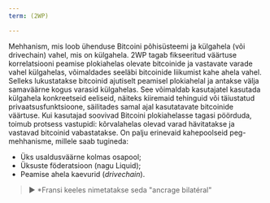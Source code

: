 ```yaml
---
term: (2WP)

---
```

Mehhanism, mis loob ühenduse Bitcoini põhisüsteemi ja külgahela (või drivechain) vahel, mis on külgahela. 2WP tagab fikseeritud väärtuse korrelatsiooni peamise plokiahelas olevate bitcoinide ja vastavate varade vahel külgahelas, võimaldades seeläbi bitcoinide liikumist kahe ahela vahel. Selleks lukustatakse bitcoinid ajutiselt peamisel plokiahelal ja antakse välja samaväärne kogus varasid külgahelas. See võimaldab kasutajatel kasutada külgahela konkreetseid eeliseid, näiteks kiiremaid tehinguid või täiustatud privaatsusfunktsioone, säilitades samal ajal kasutatavate bitcoinide väärtuse. Kui kasutajad soovivad Bitcoini plokiahelasse tagasi pöörduda, toimub protsess vastupidi: kõrvalahelas olevad varad hävitatakse ja vastavad bitcoinid vabastatakse. On palju erinevaid kahepoolseid peg-mehhanisme, millele saab tugineda:


- Üks usaldusväärne kolmas osapool;
- Üksuste föderatsioon (nagu Liquid);
- Peamise ahela kaevurid (*drivechain*).

> ► *Fransi keeles nimetatakse seda "ancrage bilatéral"